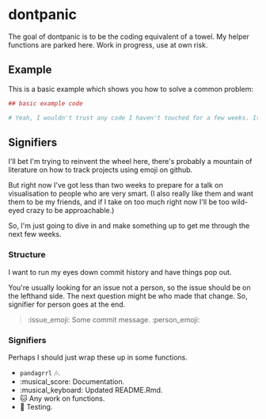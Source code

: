 <!-- README.md is generated from README.Rmd. Please edit that file -->
dontpanic
=========

The goal of dontpanic is to be the coding equivalent of a towel. My helper functions are parked here. Work in progress, use at own risk.

Example
-------

This is a basic example which shows you how to solve a common problem:

``` r
## basic example code

# Yeah, I wouldn't trust any code I haven't touched for a few weeks. It has a life of its own. 
```

Signifiers
----------

I'll bet I'm trying to reinvent the wheel here, there's probably a mountain of literature on how to track projects using emoji on github.

But right now I've got less than two weeks to prepare for a talk on visualisation to people who are very smart. (I also really like them and want them to be my friends, and if I take on too much right now I'll be too wild-eyed crazy to be approachable.)

So, I'm just going to dive in and make something up to get me through the next few weeks.

### Structure

I want to run my eyes down commit history and have things pop out.

You're usually looking for an issue not a person, so the issue should be on the lefthand side. The next question might be who made that change. So, signifier for person goes at the end.

> :issue\_emoji: Some commit message. :person\_emoji:

### Signifiers

Perhaps I should just wrap these up in some functions.

-   `pandagrrl` :notes:.
-   :musical\_score: Documentation.
-   :musical\_keyboard: Updated README.Rmd.
-   :cat: Any work on functions.
-   :dizzy: Testing.
